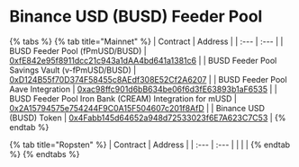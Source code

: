# Binance USD \(BUSD\) Feeder Pool

{% tabs %}
{% tab title="Mainnet" %}
| Contract | Address |
| :--- | :--- |
| BUSD Feeder Pool \(fPmUSD/BUSD\) | [0xfE842e95f8911dcc21c943a1dAA4bd641a1381c6](https://etherscan.io/address/0xfE842e95f8911dcc21c943a1dAA4bd641a1381c6) |
| BUSD Feeder Pool Savings Vault \(v-fPmUSD/BUSD\) | [0xD124B55f70D374F58455c8AEdf308E52Cf2A6207](https://etherscan.io/address/0xD124B55f70D374F58455c8AEdf308E52Cf2A6207) |
| BUSD Feeder Pool Aave Integration | [0xac98ffc901d6bB634be06f6d3fE63893b1aF6535](https://etherscan.io/address/0xac98ffc901d6bB634be06f6d3fE63893b1aF6535) |
| BUSD Feeder Pool Iron Bank \(CREAM\) Integration for mUSD | [0x2A15794575e754244F9C0A15F504607c201f8AfD](https://etherscan.io/address/0x2A15794575e754244F9C0A15F504607c201f8AfD) |
| Binance USD \(BUSD\) Token | [0x4Fabb145d64652a948d72533023f6E7A623C7C53](https://etherscan.io/token/0x4Fabb145d64652a948d72533023f6E7A623C7C53) |
{% endtab %}

{% tab title="Ropsten" %}
| Contract | Address |
| :--- | :--- |
|  |  |
{% endtab %}
{% endtabs %}



